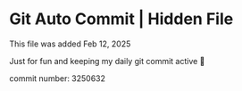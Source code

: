 # Git Auto Commit | Hidden File

This file was added Feb 12, 2025

Just for fun and keeping my daily git commit active 🤪

commit number: 3250632
